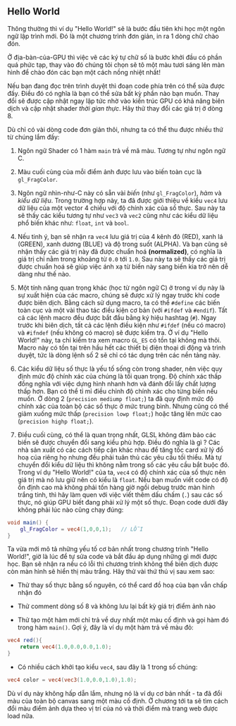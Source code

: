 ## Hello World

Thông thường thì ví dụ "Hello World!" sẽ là bước đầu tiên khi học một ngôn ngữ lập trình mới. Đó là một chương trình đơn giản, in ra 1 dòng chữ chào đón.

Ở địa-bàn-của-GPU thì việc vẽ các ký tự chữ số là bước khởi đầu có phần quá phức tạp, thay vào đó chúng tôi chọn sẽ tô một màu tươi sáng lên màn hình để chào đón các bạn một cách nồng nhiệt nhất!

<div class="codeAndCanvas" data="hello_world.frag"></div>

Nếu bạn đang đọc trên trình duyệt thì đoạn code phía trên có thể sửa được đấy. Điều đó có nghĩa là bạn có thể sửa bất kỳ phần nào bạn muốn. Thay đổi sẽ được cập nhật ngay lập tức nhờ vào kiến trúc GPU có khả năng biên dịch và cập nhật shader *thời gian thực*. Hãy thử thay đổi các giá trị ở dòng 8.

Dù chỉ có vài dòng code đơn giản thôi, nhưng ta có thể thu được nhiều thứ từ chúng lắm đấy:

1. Ngôn ngữ Shader có 1 hàm `main` trả về mã màu. Tương tự như ngôn ngữ C.

2. Màu cuối cùng của mỗi điểm ảnh được lưu vào biến toàn cục là `gl_FragColor`.

3. Ngôn ngữ nhìn-như-C này có sẵn vài *biến* (như `gl_FragColor`), *hàm* và *kiểu dữ liệu*. Trong trường hợp này, ta đã được giới thiệu về kiểu `vec4` lưu dữ liệu của một vector 4 chiều với độ chính xác của số thực. Sau này ta sẽ thấy các kiểu tương tự như `vec3` và `vec2` cũng như các kiểu dữ liệu phổ biến khác như: `float`, `int` và `bool`.

4. Nếu tinh ý, bạn sẽ nhận ra `vec4` lưu giá trị của 4 kênh đỏ (RED), xanh lá (GREEN), xanh dương (BLUE) và độ trong suốt (ALPHA). Và bạn cũng sẽ nhận thấy các giá trị này đã được chuẩn hoá **(normalized)**, có nghĩa là giá trị chỉ nằm trong khoảng từ `0.0` tới `1.0`. Sau này ta sẽ thấy các giá trị được chuẩn hoá sẽ giúp việc ánh xạ từ biến này sang biến kia trở nên dễ dàng như thế nào.

5. Một tính năng quan trọng khác (học từ ngôn ngữ C) ở trong ví dụ này là sự xuất hiện của các macro, chúng sẽ được xử lý ngay trước khi code được biên dịch. Bằng cách sử dụng macro, ta có thể `#define` các biến toàn cục và một vài thao tác điều kiện cơ bản (với `#ifdef` và `#endif`). Tất cả các lệnh macro đều được bắt đầu bằng ký hiệu hashtag (`#`). Ngay trước khi biên dịch, tất cả các lệnh điều kiện như `#ifdef` (nếu có macro) và `#ifndef` (nếu không có macro) sẽ được kiểm tra. Ở ví dụ "Hello World!" này, ta chỉ kiểm tra xem macro `GL_ES` có tồn tại không mà thôi. Macro này có tồn tại trên hầu hết các thiết bị điện thoại di động và trình duyệt, tức là dòng lệnh số 2 sẽ chỉ có tác dụng trên các nền tảng này.

6. Các kiểu dữ liệu số thực là yếu tố sống còn trong shader, nên việc quy định mức độ chính xác của chúng là tối quan trọng. Độ chính xác thấp đồng nghĩa với việc dựng hình nhanh hơn và đánh đổi lấy chất lượng thấp hơn. Bạn có thể tỉ mỉ điều chỉnh độ chính xác cho từng biến nếu muốn. Ở dòng 2 (`precision mediump float;`) ta đã quy định mức độ chính xác của toàn bộ các số thực ở mức trung bình. Nhưng cũng có thể giảm xuống mức thấp (`precision lowp float;`) hoặc tăng lên mức cao (`precision highp float;`).

7. Điều cuối cùng, có thể là quan trọng nhất, GLSL không đảm bảo các biến sẽ được chuyển đổi sang kiểu phù hợp. Điều đó nghĩa là gì ? Các nhà sản xuất có các cách tiếp cận khác nhau để tăng tốc card xử lý đồ hoạ của riêng họ nhưng đều phải tuân thủ các yêu cầu tối thiểu. Mà tự chuyển đổi kiểu dữ liệu thì không nằm trong số các yêu cầu bắt buộc đó. Trong ví dụ "Hello World!" của ta, `vec4` có độ chính xác của số thực nên giá trị mà nó lưu giữ nên có kiểu là `float`. Nếu bạn muốn viết code có độ ổn định cao mà không phải tốn hàng giờ ngồi debug trước màn hình trắng tinh, thì hãy làm quen với việc viết thêm dấu chấm (`.`) sau các số thực, nó giúp GPU biết đang phải xử lý một số thực. Đoạn code dưới đây không phải lúc nào cũng chạy đúng:

```glsl
void main() {
    gl_FragColor = vec4(1,0,0,1);	// LỖI
}
```

Ta vừa mới mô tả những yếu tố cơ bản nhất trong chương trình "Hello World!", giờ là lúc để tự sửa code và bắt đầu áp dụng những gì mới được học. Bạn sẽ nhận ra nếu có lỗi thì chương trình không thể biên dịch được còn màn hình sẽ hiển thị màu trắng. Hãy thử vài thứ thú vị sau xem sao:

* Thử thay số thực bằng số nguyên, có thể card đồ hoạ của bạn vẫn chấp nhận đó

* Thử comment dòng số 8 và không lưu lại bất kỳ giá trị điểm ảnh nào

* Thử tạo một hàm mới chỉ trả về duy nhất một màu cố định và gọi hàm đó trong hàm `main()`. Gợi ý, đây là ví dụ một hàm trả về màu đỏ:

```glsl
vec4 red(){
    return vec4(1.0,0.0,0.0,1.0);
}
```

* Có nhiều cách khởi tạo kiểu `vec4`, sau đây là 1 trong số chúng:

```glsl
vec4 color = vec4(vec3(1.0,0.0,1.0),1.0);
```

Dù ví dụ này không hấp dẫn lắm, nhưng nó là ví dụ cơ bản nhất - ta đã đổi màu của toàn bộ canvas sang một màu cố định. Ở chương tới ta sẽ tìm cách đổi màu điểm ảnh dựa theo vị trí của nó và thời điểm mà trang web được load nữa.
